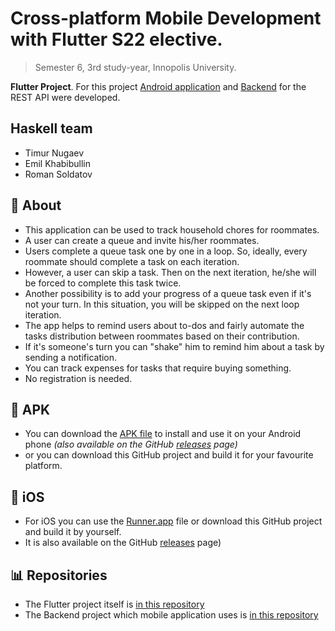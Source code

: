 # Cross-platform Mobile Development with Flutter S22 elective.

> Semester 6, 3rd study-year, Innopolis University.

**Flutter Project**. For this project [Android application](https://github.com/InnoQueue/Mobile) and [Backend](https://github.com/InnoQueue/Backend) for the REST API were developed.

## **Haskell** team
- Timur Nugaev
- Emil Khabibullin
- Roman Soldatov

## 📌 About
- This application can be used to track household chores for roommates.
- A user can create a queue and invite his/her roommates.
- Users complete a queue task one by one in a loop. So, ideally, every roommate should complete a task on each iteration.
- However, a user can skip a task. Then on the next iteration, he/she will be forced to complete this task twice.
- Another possibility is to add your progress of a queue task even if it's not your turn. In this situation, you will be skipped on the next loop iteration.
- The app helps to remind users about to-dos and fairly automate the tasks distribution between roommates based on their contribution.
- If it's someone's turn you can "shake" him to remind him about a task by sending a notification.
- You can track expenses for tasks that require buying something.
- No registration is needed.

## 📲 APK
- You can download the [APK file](app-release.apk) to install and use it on your Android phone *(also available on the GitHub [releases](https://github.com/InnoQueue/Mobile/releases/tag/v1.0.0) page)*
- or you can download this GitHub project and build it for your favourite platform.

## 📲 iOS
- For iOS you can use the [Runner.app](Runner.app.zip) file or download this GitHub project and build it by yourself. 
- It is also available on the GitHub [releases](https://github.com/InnoQueue/Mobile/releases/tag/v1.0.0) page)

## 📊 Repositories
- The Flutter project itself is [in this repository](https://github.com/InnoQueue/Mobile)
- The Backend project which mobile application uses is [in this repository](https://github.com/InnoQueue/Backend)
